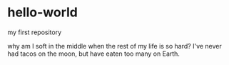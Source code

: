 # hello-world
my first repository

why am I soft in the middle when the rest of my life is so hard?
I've never had tacos on the moon, but have eaten too many on Earth.
